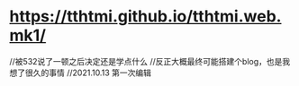 # https://tthtmi.github.io/tthtmi.web.mk1/
//被532说了一顿之后决定还是学点什么
//反正大概最终可能搭建个blog，也是我想了很久的事情
//2021.10.13 第一次编辑
